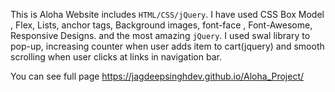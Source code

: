  This is  Aloha Website includes `HTML/CSS/jQuery`. I have used CSS Box Model , Flex, Lists, anchor tags, Background images, font-face , Font-Awesome, Responsive Designs. and the most amazing `jQuery`. I used swal library to pop-up, increasing counter when user adds item to cart(jquery) and smooth scrolling when user clicks at links in navigation bar.

You can see full page https://jagdeepsinghdev.github.io/Aloha_Project/
